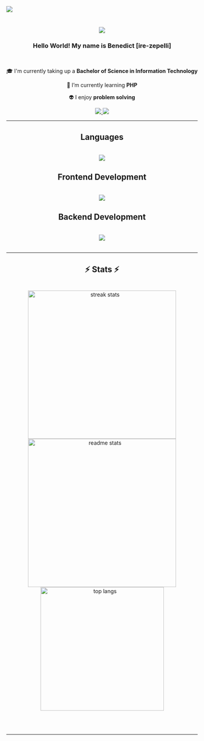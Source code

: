 ![](https://komarev.com/ghpvc/?username=ire-zepelli&color=grey)

<h1 align="center">
    <img src="https://media.tenor.com/M2RoVM-v7TgAAAAM/flapjack-flapjack-hehe.gif" />
</h1>

<h3 align="center">Hello World! My name is Benedict [ire-zepelli]</h3>

<br/>

<div align="center">
 
 🎓 I'm currently taking up a **Bachelor of Science in Information Technology**
 
 🌱 I’m currently learning **PHP**

👽 I enjoy **problem solving**

 </div>
 
<div align="center"> 
  <a href="benedictavenido1320@gmail.com">
    <img src="https://img.shields.io/badge/Gmail-333333?style=for-the-badge&logo=gmail&logoColor=red" />
  </a>
  <a href="https://www.linkedin.com/in/benedict-avenido-758939299/" target="_blank">
    <img src="https://img.shields.io/badge/LinkedIn-0077B5?style=for-the-badge&logo=linkedin&logoColor=white" target="_blank" />
  </a>
</div>

 <hr/>
 <h2 align="center">Languages</h2>
<br/>
<div align="center">
    <img src="https://skillicons.dev/icons?i=c,cpp,java" /><br>
</div>
 
<h2 align="center">Frontend Development</h2>
<br/>
<div align="center">
    <img src="https://skillicons.dev/icons?i=html,css,javascript,tailwind,bootstrap,react,redux,figma" /><br>
</div>

<h2 align="center">Backend Development</h2>
<br/>
<div align="center">
    <img src="https://skillicons.dev/icons?i=nodejs,php,express,mongodb,firebase,mysql" /> <br>
</div>
<br/>
<hr/>

<h2 align="center">⚡ Stats ⚡</h2>
<br>
<div align=center>
  <img width=390 src="https://github-readme-streak-stats-salesp07.vercel.app/?user=ire-zepelli&count_private=true&theme=react&border_radius=10" alt="streak stats"/>
  <img width=390 src="https://github-readme-stats-salesp07.vercel.app/api?username=ire-zepelli&count_private=true&show_icons=true&theme=react&rank_icon=github&border_radius=10" alt="readme stats" />
  <br/>
  <img width=325 align="center" src="https://github-readme-stats-salesp07.vercel.app/api/top-langs/?username=ire-zepelli&hide=HTML&langs_count=8&layout=compact&theme=react&border_radius=10&size_weight=0.5&count_weight=0.5&exclude_repo=github-readme-stats" alt="top langs" />
</div>

<br/><br/>

<hr/>

<br/>
